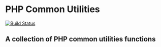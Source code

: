 # PHP Common Utilities

[![Build Status](https://travis-ci.org/fdelgados/common-utilities.svg?branch=master)](https://travis-ci.org/fdelgados/common-utilities)

## A collection of PHP common utilities functions